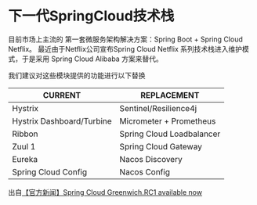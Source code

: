 # 下一代SpringCloud技术栈

目前市场上主流的 第一套微服务架构解决方案：Spring Boot + Spring Cloud Netflix。
最近由于Netflix公司宣布Spring Cloud Netflix 系列技术栈进入维护模式，于是采用 Spring Cloud Alibaba 方案来替代。

我们建议对这些模块提供的功能进行以下替换

CURRENT	                  | REPLACEMENT
------------------------- | --------------------------------------
Hystrix	                  | Sentinel/Resilience4j
Hystrix Dashboard/Turbine | Micrometer + Prometheus
Ribbon                    | Spring Cloud Loadbalancer
Zuul 1                    | Spring Cloud Gateway
Eureka                    | Nacos Discovery
Spring Cloud Config       | Nacos Config

出自[【官方新闻】Spring Cloud Greenwich.RC1 available now](https://spring.io/blog/2018/12/12/spring-cloud-greenwich-rc1-available-now)



